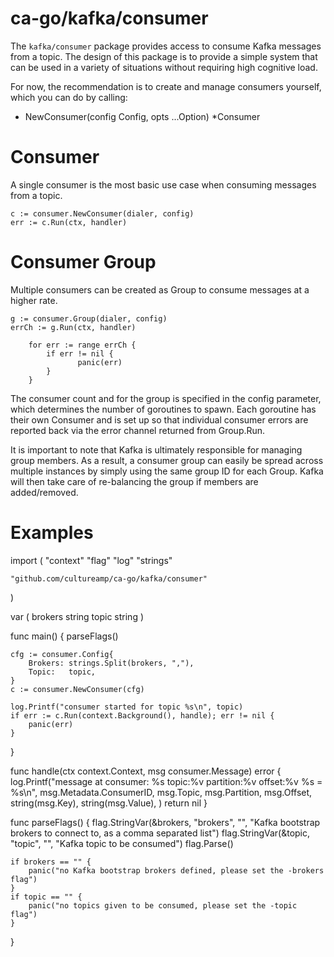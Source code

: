 # ca-go/kafka/consumer

The `kafka/consumer` package provides access to consume Kafka messages from a topic. The design of this package is to provide a simple system that can be used in a variety of situations without requiring high cognitive load.

For now, the recommendation is to create and manage consumers yourself, which you can do by calling:
- NewConsumer(config Config, opts ...Option) *Consumer

# Consumer

A single consumer is the most basic use case when consuming messages from a
topic.

```
c := consumer.NewConsumer(dialer, config)
err := c.Run(ctx, handler)
```

# Consumer Group

Multiple consumers can be created as Group to consume messages at a higher rate.

```
g := consumer.Group(dialer, config)
errCh := g.Run(ctx, handler)

	for err := range errCh {
	    if err != nil {
		       panic(err)
	    }
	}
```

The consumer count and for the group is specified in the config parameter, which
determines the number of goroutines to spawn. Each goroutine has their own
Consumer and is set up so that individual consumer errors are reported back
via the error channel returned from Group.Run.

It is important to note that Kafka is ultimately responsible for managing group
members. As a result, a consumer group can easily be spread across multiple
instances by simply using the same group ID for each Group. Kafka will then
take care of re-balancing the group if members are added/removed.

# Examples

import (
	"context"
	"flag"
	"log"
	"strings"

	"github.com/cultureamp/ca-go/kafka/consumer"
)

var (
	brokers string
	topic   string
)

func main() {
	parseFlags()

	cfg := consumer.Config{
		Brokers: strings.Split(brokers, ","),
		Topic:   topic,
	}
	c := consumer.NewConsumer(cfg)

	log.Printf("consumer started for topic %s\n", topic)
	if err := c.Run(context.Background(), handle); err != nil {
		panic(err)
	}
}

func handle(ctx context.Context, msg consumer.Message) error {
	log.Printf("message at consumer: %s topic:%v partition:%v offset:%v	%s = %s\n",
		msg.Metadata.ConsumerID, msg.Topic, msg.Partition, msg.Offset, string(msg.Key), string(msg.Value),
	)
	return nil
}

func parseFlags() {
	flag.StringVar(&brokers, "brokers", "", "Kafka bootstrap brokers to connect to, as a comma separated list")
	flag.StringVar(&topic, "topic", "", "Kafka topic to be consumed")
	flag.Parse()

	if brokers == "" {
		panic("no Kafka bootstrap brokers defined, please set the -brokers flag")
	}
	if topic == "" {
		panic("no topics given to be consumed, please set the -topic flag")
	}
}
```
